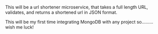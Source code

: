 This will be a url shortener microservice, that takes a full length URL, validates, and returns a shortened url in JSON format.

This will be my first time integrating MongoDB with any project so......... wish me luck!